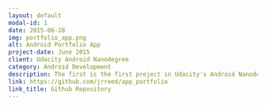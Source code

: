 ```yaml
---
layout: default
modal-id: 1
date: 2015-06-28
img: portfolio_app.png
alt: Android Portfolio App
project-date: June 2015
client: Udacity Android Nanodegree
category: Android Development
description: The first is the first project in Udacity's Android Nanodegree program. This app serves as a portfolio and launcher for all future applications developed in the program.
link: https://github.com/jrreed/app_portfolio
link_title: Github Repository
---
```

